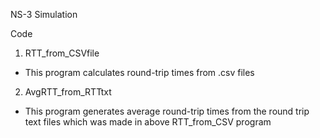 NS-3 Simulation

Code
1. RTT_from_CSVfile
- This program calculates round-trip times from .csv files

2. AvgRTT_from_RTTtxt
- This program generates average round-trip times from the round trip text files which was made in above RTT_from_CSV program

